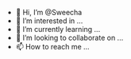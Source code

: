 - 👋 Hi, I’m @Sweecha
- 👀 I’m interested in ...
- 🌱 I’m currently learning ...
- 💞️ I’m looking to collaborate on ...
- 📫 How to reach me ...

<!---
Sweecha/Sweecha is a ✨ special ✨ repository because its `README.md` (this file) appears on your GitHub profile.
You can click the Preview link to take a look at your changes.
--->
